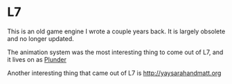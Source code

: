 # L7

This is an old game engine I wrote a couple years back. It is largely obsolete and no longer updated.

The animation system was the most interesting thing to come out of L7, and it lives on as [Plunder](https://github.com/city41/plunder)

Another interesting thing that came out of L7 is http://yaysarahandmatt.org

